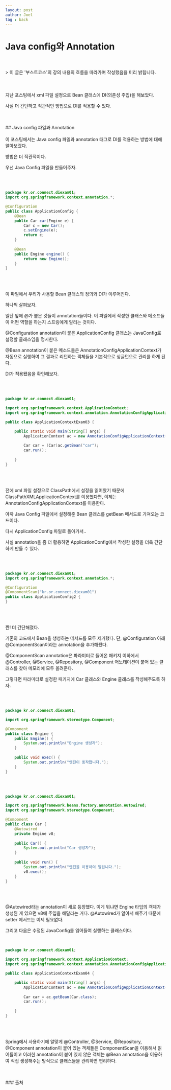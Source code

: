 ```yaml
---
layout: post
author: Joel
tag : back
---
```


Java config와 Annotation
========================
<br>
<br>
> 이 글은 '부스트코스'의 강의 내용의 흐름을 따라가며 작성했음을 미리 밝힙니다.

<br>
<br>
<br>
<br>
지난 포스팅에서 xml 파일 설정으로 Bean 클래스에 DI(의존성 주입)을 해보았다.

사실 더 간단하고 직관적인 방법으로 DI를 적용할 수 있다.

<br>
<br>
## Java config 파일과 Annotation
<br>
<br>
이 포스팅에서는 Java config 파일과 annotation 태그로 DI를 적용하는 방법에 대해 알아보겠다.

방법은 더 직관적이다.

우선 Java Config 파일을 만들어주자.

<br>
<br>

```java
package kr.or.connect.diexam01;
import org.springframework.context.annotation.*;

@Configuration
public class ApplicationConfig {
	@Bean
	public Car car(Engine e) {
		Car c = new Car();
		c.setEngine(e);
		return c;
	}
	
	@Bean
	public Engine engine() {
		return new Engine();
	}
}
```
<br>
<br>

이 파일에서 우리가 사용할 Bean 클래스의 정의와 DI가 이루어진다.

하나씩 살펴보자.

일단 앞에 @가 붙은 것들이 annotation들이다. 이 파일에서 작성한 클래스와 메소드들이 어떤 역할을 하는지 스프링에게 알리는 것이다.

@Configuration annotation이 붙은 ApplicationConfig 클래스는 JavaConfig로 설정할 클래스임을 명시한다.

@Bean annotation이 붙은 메소드들은 AnnotationConfigApplicationContext가 자동으로 실행하여 그 결과로 리턴하는 객체들을 기본적으로 싱글턴으로 관리를 하게 된다.

DI가 적용됐음을 확인해보자.

<br>
<br>

```java
package kr.or.connect.diexam01;

import org.springframework.context.ApplicationContext;
import org.springframework.context.annotation.AnnotationConfigApplicationContext;

public class ApplicationContextExam03 {

	public static void main(String[] args) {
		ApplicationContext ac = new AnnotationConfigApplicationContext(ApplicationConfig.class);
		   
		Car car = (Car)ac.getBean("car");
		car.run();
		
	}
}
```
<br>
<br>

전에 xml 파일 설정으로 ClassPath에서 설정을 읽어왔기 때문에 ClassPathXMLApplicationContext를 이용했다면, 이제는 AnnotationConfigApplicationContext를 이용한다.

아까 Java Config 파일에서 설정해준 Bean 클래스를 getBean 메서드로 가져오는 코드이다. 

다시 ApplicationConfig 파일로 돌아가서..

사실 annotation을 좀 더 활용하면 ApplicationConfig에서 작성한 설정을 더욱 간단하게 만들 수 있다.

<br>
<br>

```java
package kr.or.connect.diexam01;
import org.springframework.context.annotation.*;

@Configuration
@ComponentScan("kr.or.connect.diexam01")
public class ApplicationConfig2 {
}
```

<br>
<br>

짠! 더 간단해졌다.

기존의 코드에서 Bean을 생성하는 메서드를 모두 제거했다. 단, @Configuration 아래 @ComponentScan이라는 annotation을 추가해줬다.

@ComponentScan annotation은 파라미터로 들어온 패키지 이하에서 @Controller, @Service, @Repository, @Component 어노테이션이 붙어 있는 클래스를 찾아 메모리에 모두 올려준다.

그렇다면 파라미터로 설정한 패키지에 Car 클래스와 Engine 클래스를 작성해주도록 하자.

<br>
<br>

```java
package kr.or.connect.diexam01;

import org.springframework.stereotype.Component;

@Component
public class Engine {
	public Engine() {
		System.out.println("Engine 생성자");
	}
	
	public void exec() {
		System.out.println("엔진이 동작합니다.");
	}
}
```

<br>
<br>

```java
package kr.or.connect.diexam01;

import org.springframework.beans.factory.annotation.Autowired;
import org.springframework.stereotype.Component;

@Component
public class Car {
	@Autowired
	private Engine v8;
	
	public Car() {
		System.out.println("Car 생성자");
	}
	
	public void run() {
		System.out.println("엔진을 이용하여 달립니다.");
		v8.exec();
	}
}
```
<br>
<br>

@Autowired라는 annotation이 새로 등장했다. 이게 뭐냐면 Engine 타입의 객체가 생성된 게 있으면 v8에 주입을 해달라는 거다. @Autowired가 알아서 해주기 때문에 setter 메서드는 이제 필요없다.

그리고 다음은 수정된 JavaConfig를 읽어들여 실행하는 클래스이다.

<br>

```java
package kr.or.connect.diexam01;

import org.springframework.context.ApplicationContext;
import org.springframework.context.annotation.AnnotationConfigApplicationContext;

public class ApplicationContextExam04 {

	public static void main(String[] args) {
		ApplicationContext ac = new AnnotationConfigApplicationContext(ApplicationConfig2.class);
		   
		Car car = ac.getBean(Car.class);
		car.run();
		
	}
}
```
<br>
<br>

Spring에서 사용하기에 알맞게 @Controller, @Service, @Repository, @Component annotation이 붙어 있는 객체들은 ComponentScan을 이용해서 읽어들이고 이러한 annotation이 붙어 있지 않은 객체는 @Bean annotation을 이용하여 직접 생성해주는 방식으로 클래스들을 관리하면 편리하다.


<br>
<br>
### 출처 
<br>
<br>
<https://www.edwith.org/boostcourse-web/lecture/20658/>
<br
